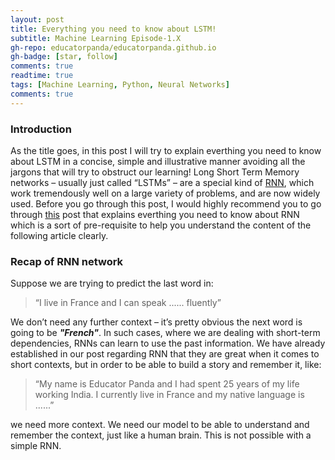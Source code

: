 ```yaml
---
layout: post
title: Everything you need to know about LSTM!
subtitle: Machine Learning Episode-1.X
gh-repo: educatorpanda/educatorpanda.github.io
gh-badge: [star, follow]
comments: true
readtime: true
tags: [Machine Learning, Python, Neural Networks]
comments: true
---
```


### Introduction

As the title goes, in this post I will try to explain everthing you need to know about LSTM in a concise, simple and illustrative manner avoiding all the jargons that will try to obstruct our learning! Long Short Term Memory networks – usually just called “LSTMs” – are a special kind of [RNN](https://educatorpanda.github.io/2020-07-28-linear-regression/), which work tremendously well on a large variety of problems, and are now widely used. Before you go through this post, I would highly recommend you to go through [this](https://educatorpanda.github.io/2020-07-28-linear-regression/) post that explains everthing you need to know about RNN which is a sort of pre-requisite to help you understand the content of the following article clearly.

### Recap of RNN network

Suppose we are trying to predict the last word in:

> “I live in France and I can speak ...... fluently” 

We don’t need any further context – it’s pretty obvious the next word is going to be ***"French"***. In such cases, where we are dealing with short-term dependencies, RNNs can learn to use the past information. We have already established in our post regarding RNN that they are great when it comes to short contexts, but in order to be able to build a story and remember it, like:

> “My name is Educator Panda and I had spent 25 years of my life working India. I currently live in France and my native language is ......”

we need more context. We need our model to be able to understand and remember the context, just like a human brain. This is not possible with a simple RNN. 
